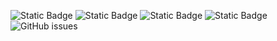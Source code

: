 ![Static Badge](https://img.shields.io/badge/blacklists-60-000000) ![Static Badge](https://img.shields.io/badge/blacklisted-2728243-cc0000) ![Static Badge](https://img.shields.io/badge/whitelisted-2242-00CC00) ![Static Badge](https://img.shields.io/badge/streaming_blacklist-28106-000000) ![GitHub issues](https://img.shields.io/github/issues/fabriziosalmi/blacklists)
